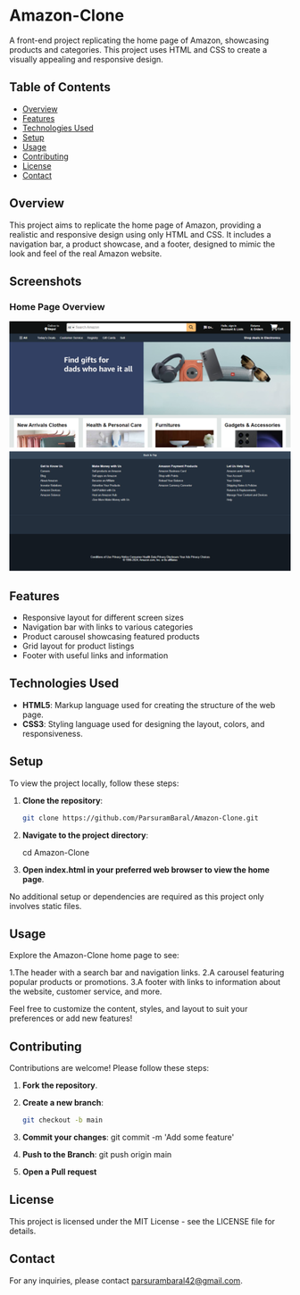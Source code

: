 # Amazon-Clone

A front-end project replicating the home page of Amazon, showcasing products and categories. This project uses HTML and CSS to create a visually appealing and responsive design.

## Table of Contents
- [Overview](#overview)
- [Features](#features)
- [Technologies Used](#technologies-used)
- [Setup](#setup)
- [Usage](#usage)
- [Contributing](#contributing)
- [License](#license)
- [Contact](#contact)

## Overview

This project aims to replicate the home page of Amazon, providing a realistic and responsive design using only HTML and CSS. It includes a navigation bar, a product showcase, and a footer, designed to mimic the look and feel of the real Amazon website.

## Screenshots

### Home Page Overview

![Home Page](/head.png)
![Home Page](/Foot.png)

## Features

- Responsive layout for different screen sizes
- Navigation bar with links to various categories
- Product carousel showcasing featured products
- Grid layout for product listings
- Footer with useful links and information

## Technologies Used

- **HTML5**: Markup language used for creating the structure of the web page.
- **CSS3**: Styling language used for designing the layout, colors, and responsiveness.

## Setup

To view the project locally, follow these steps:

1. **Clone the repository**:
   ```bash
   git clone https://github.com/ParsuramBaral/Amazon-Clone.git

2. **Navigate to the project directory**:

    cd Amazon-Clone

3. **Open index.html in your preferred web browser to view the home page**.

No additional setup or dependencies are required as this project only involves static files.

## Usage
Explore the Amazon-Clone home page to see:

1.The header with a search bar and navigation links.
2.A carousel featuring popular products or promotions.
3.A footer with links to information about the website, customer service, and more.

Feel free to customize the content, styles, and layout to suit your preferences or add new features!

## Contributing

Contributions are welcome! Please follow these steps:

1. **Fork the repository**.

2. **Create a new branch**:
   ```bash
   git checkout -b main

3. **Commit your changes**:
    git commit -m 'Add some feature'

4. **Push to the Branch**:
    git push origin main

5. **Open a Pull request**

## License
This project is licensed under the MIT License - see the LICENSE file for details.

## Contact
For any inquiries, please contact parsurambaral42@gmail.com.


